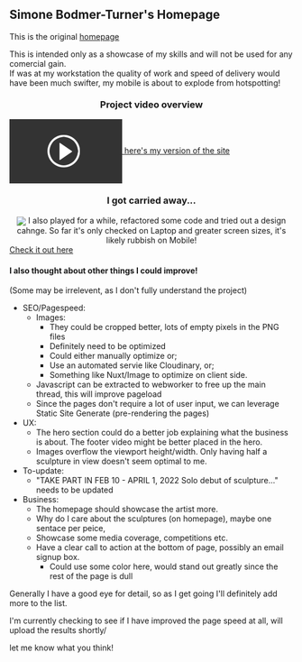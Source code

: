 ## Simone Bodmer-Turner's Homepage
This is the original [homepage](https://simonebodmerturner.com/)

This is intended only as a showcase of my skills and will not be used for any comercial gain.  
If was at my workstation the quality of work and speed of delivery would have been much swifter, my mobile is about to explode from hotspotting!


<h3 align="center" style="margin-top: 20px;">Project video overview</h3>
<a align="center" style="margin-bottom: 0px !important;" href="https://vimeo.com/780827413">
  <img width="200" src="https://github.com/Drew-Macgibbon/simone-bodmer-homepage/blob/development/public/video-thumbnail.png" align="center">
</a>
  <a align="center" href="https://simone-bodmer-turner.onrender.com/">   
    here's my version of the site  
  </a>


<h3 align="center" style="margin-top: 20px;">I got carried away...</h3>
<p align="center" style="margin-bottom: 0px !important;">
  <img width="200" src="https://github.com/Drew-Macgibbon/simone-bodmer-homepage/blob/development/public/new-design.gif" align="center">
  I also played for a while, refactored some code and tried out a design cahnge.
  So far it's only checked on Laptop and greater screen sizes, it's likely rubbish on Mobile!
</p>
  <a align="center" href="https://simone-bodmer-dev.onrender.com/">   
    Check it out here  
  </a>

#### I also thought about other things I could improve!
(Some may be irrelevent, as I don't fully understand the project)

- SEO/Pagespeed:
  - Images:
    - They could be cropped better, lots of empty pixels in the PNG files
    - Definitely need to be optimized
    - Could either manually optimize or;
    - Use an automated servie like Cloudinary, or;
    - Something like Nuxt/Image to optimize on client side.
  - Javascript can be extracted to webworker to free up the main thread, this will improve pageload
  - Since the pages don't require a lot of user input, we can leverage Static Site Generate (pre-rendering the pages)
- UX:
  - The hero section could do a better job explaining what the business is about. The footer video might be better placed in the hero.
  - Images overflow the viewport height/width. Only having half a sculpture in view doesn't seem optimal to me.
- To-update:
  - "TAKE PART IN FEB 10 - APRIL 1, 2022 Solo debut of sculpture..." needs to be updated
- Business:
  - The homepage should showcase the artist more.
  - Why do I care about the sculptures (on homepage), maybe one sentace per peice,
  - Showcase some media coverage, competitions etc.
  - Have a clear call to action at the bottom of page, possibly an email signup box.
    - Could use some color here, would stand out greatly since the rest of the page is dull

Generally I have a good eye for detail, so as I get going I'll definitely add more to the list.

I'm currently checking to see if I have improved the page speed at all, will upload the results shortly/

let me know what you think!
